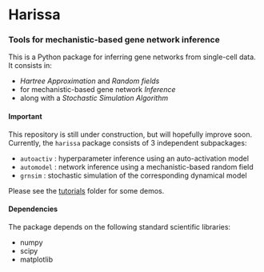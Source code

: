 # Harissa

### Tools for mechanistic-based gene network inference

This is a Python package for inferring gene networks from single-cell data.
It consists in:

* *Hartree Approximation* and *Random fields*
* for mechanistic-based gene network *Inference*
* along with a *Stochastic Simulation Algorithm*

#### Important
This repository is still under construction, but will hopefully improve soon. Currently, the `harissa` package consists of 3 independent subpackages:

* `autoactiv` : hyperparameter inference using an auto-activation model
* `automodel` : network inference using a mechanistic-based random field
* `grnsim` : stochastic simulation of the corresponding dynamical model

Please see the [tutorials](https://github.com/ulysseherbach/harissa/tree/master/tutorials) folder for some demos.

#### Dependencies
The package depends on the following standard scientific libraries:

* numpy
* scipy
* matplotlib
